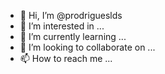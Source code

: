 - 👋 Hi, I’m @prodrigueslds
- 👀 I’m interested in ...
- 🌱 I’m currently learning ...
- 💞️ I’m looking to collaborate on ...
- 📫 How to reach me ...

<!---
prodrigueslds/prodrigueslds is a ✨ special ✨ repository because its `README.md` (this file) appears on your GitHub profile.
You can click the Preview link to take a look at your changes.
--->
